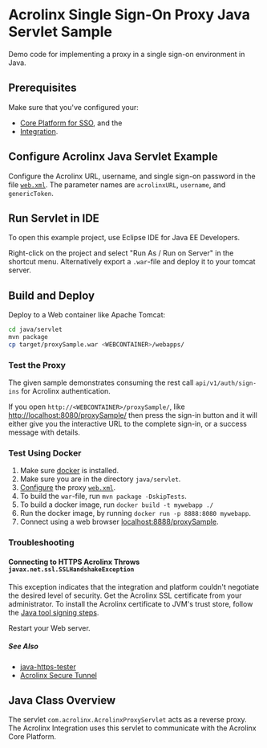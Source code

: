 # Acrolinx Single Sign-On Proxy Java Servlet Sample

Demo code for implementing a proxy in a single sign-on environment in Java.

## Prerequisites

Make sure that you've configured your:

* [Core Platform for SSO](/README.md#configure-the-acrolinx-server), and the
* [Integration](/README.md#acrolinx-proxy-sample#configure-the-integration).

## Configure Acrolinx Java Servlet Example

Configure the Acrolinx URL, username, and single sign-on password in the file [`web.xml`](src/main/webapp/WEB-INF/web.xml).
The parameter names are `acrolinxURL`, `username`, and `genericToken`.

## Run Servlet in IDE

To open this example project, use Eclipse IDE for Java EE Developers.

Right-click on the project and select "Run As / Run on Server" in the shortcut menu.
Alternatively export a `.war`-file and deploy it to your tomcat server.

## Build and Deploy

Deploy to a Web container like Apache Tomcat:

```bash
cd java/servlet
mvn package
cp target/proxySample.war <WEBCONTAINER>/webapps/
```

### Test the Proxy

The given sample demonstrates consuming the rest call `api/v1/auth/sign-ins` for Acrolinx authentication.

If you open `http://<WEBCONTAINER>/proxySample/`, like [http://localhost:8080/proxySample/](http://localhost:8080/proxySample/)
then press the sign-in button and it will either give you the interactive URL to the complete sign-in,
or a success message with details.

### Test Using Docker

1. Make sure [docker](https://www.docker.com/) is installed.
2. Make sure you are in the directory `java/servlet`.
3. [Configure](#configure-acrolinx-java-servlet-example) the proxy [`web.xml`](src/main/webapp/WEB-INF/web.xml).
4. To build the `war`-file, run `mvn package -DskipTests`.
5. To build a docker image, run `docker build -t mywebapp ./`
6. Run the docker image, by running `docker run -p 8888:8080 mywebapp`.
7. Connect using a web browser [localhost:8888/proxySample](http://localhost:8888/proxySample/).

### Troubleshooting

#### Connecting to HTTPS Acrolinx Throws `javax.net.ssl.SSLHandshakeException`

This exception indicates that the integration and platform couldn't negotiate the desired level of security.
Get the Acrolinx SSL certificate from your administrator.
To install the Acrolinx certificate to JVM's trust store,
follow the [Java tool signing steps](https://docs.oracle.com/javase/tutorial/security/toolsign/rstep2.html).

Restart your Web server.

##### See Also

* [java-https-tester](https://github.com/acrolinx/java-https-tester)
* [Acrolinx Secure Tunnel](https://github.com/acrolinx/secure-tunnel)

## Java Class Overview

The servlet `com.acrolinx.AcrolinxProxyServlet` acts as a reverse proxy.
The Acrolinx Integration uses this servlet to communicate with the Acrolinx Core Platform.
